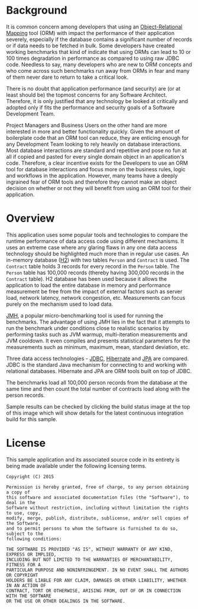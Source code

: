# Background
It is common concern among developers that using an
[Object-Relational Mapping](https://en.wikipedia.org/wiki/Object-relational_mapping)
tool (ORM) with impact the performance of their application severely, especially
if the database contains a significant number of records or if data needs to be
fetched in bulk.  Some developers have created working benchmarks that kind of
indicate that using ORMs can lead to 10 or 100 times degradation in performance
as compared to using raw JDBC code.  Needless to say, many developers who are new
to ORM concepts and who come across such benchmarks run away from ORMs in fear and
many of them never dare to return to take a critical look.

There is no doubt that application performance (and security) are (or at least should
be) the topmost concerns for any Software Architect.  Therefore, it is only justified
that any technology be looked at critically and adopted only if fits the performance
and security goals of a Software Development Team.

Project Managers and Business Users on the other hand are more interested in more
and better functionality quickly.  Given the amount of boilerplate code that an ORM
tool can reduce, they are enticing enough for any Development Team looking to rely
heavily on database interactions.  Most database interactions are standard and
repetitive and pose no fun at all if copied and pasted for every single domain object
in an application's code.  Therefore, a clear incentive exists for the Developers
to use an ORM tool for database interactions and focus more on the business rules,
logic and workflows in the application.  However, many teams have a deeply ingrained
fear of ORM tools and therefore they cannot make an object decision on whether or not
they will benefit from using an ORM tool for their application.

# Overview
This application uses some popular tools and technologies to compare the runtime
performance of data access code using different mechanisms.  It uses an extreme case
where any glaring flaws in any one data access technology should be highlighted much
more than in regular use cases.  An in-memory database ([H2](http://www.h2database.com))
with two tables `Person` and `Contract` is used.  The `Contract` table holds 3 records
for every record in the `Person` table.  The `Person` table has 100,000 records (thereby
having 300,000 records in the `Contract` table).  H2 database has been used because
it allows the application to load the entire database in memory and performance
measurement be free from the impact of external factors such as server load, network
latency, network congestion, etc.  Measurements can focus purely on the mechanism
used to load data.

[JMH](http://openjdk.java.net/projects/code-tools/jmh/), a popular micro-benchmarking
tool is used for running the benchmarks.  The advantage of using JMH lies in the fact
that it attempts to run the benchmark under conditions close to realistic scenarios by
performing tasks such as JVM warmup, multi-iteration measurements and JVM cooldown.  It
even compiles and presents statistical parameters for the measurements such as minimum,
maximum, mean, standard deviation, etc.

Three data access technologies - [JDBC](https://en.wikipedia.org/wiki/Java_Database_Connectivity),
[Hibernate](https://en.wikipedia.org/wiki/Hibernate_(Java)) and
[JPA](https://en.wikipedia.org/wiki/Java_Persistence_API) are compared.  JDBC is the
standard Java mechanism for connecting to and working with relational databases.
Hibernate and JPA are ORM tools built on top of JDBC.

The benchmarks load all 100,000 person records from the database at the same time and
then count the total number of contracts load along with the person records.

Sample results can be checked by clicking the build status image at the top of this
image which will show details for the latest continuous integration build for this
sample.

# License
This sample application and its associated source code in its entirety is being made
available under the following licensing terms.

    Copyright (C) 2015

    Permission is hereby granted, free of charge, to any person obtaining a copy of
    this software and associated documentation files (the "Software"), to deal in the
    Software without restriction, including without limitation the rights to use, copy,
    modify, merge, publish, distribute, sublicense, and/or sell copies of the Software,
    and to permit persons to whom the Software is furnished to do so, subject to the
    following conditions:

    THE SOFTWARE IS PROVIDED "AS IS", WITHOUT WARRANTY OF ANY KIND, EXPRESS OR IMPLIED,
    INCLUDING BUT NOT LIMITED TO THE WARRANTIES OF MERCHANTABILITY, FITNESS FOR A
    PARTICULAR PURPOSE AND NONINFRINGEMENT. IN NO EVENT SHALL THE AUTHORS OR COPYRIGHT
    HOLDERS BE LIABLE FOR ANY CLAIM, DAMAGES OR OTHER LIABILITY, WHETHER IN AN ACTION OF
    CONTRACT, TORT OR OTHERWISE, ARISING FROM, OUT OF OR IN CONNECTION WITH THE SOFTWARE
    OR THE USE OR OTHER DEALINGS IN THE SOFTWARE.
